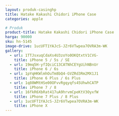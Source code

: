 ```yaml
---
layout: produk-casinghp
title: Hatake Kakashi Chidori iPhone Case
categories: apple

# Produk
product-title: Hatake Kakashi Chidori iPhone Case
harga: 90000
sku: hn-5145
image-drive: 1ucUFT1YAJcS-JZr6VTwpea7OVRA3m-WK
gallery:
  - url: 1TTJsxuqCdaXs4U3zoYo0OKQtxtV1CVG-
    title: iPhone 5 / 5s / SE
  - url: 19mq5H-yfIQciC13CATNhCEYgUihNBnUr
    title: iPhone 6 / 6s
  - url: 1pYqHKWlmhOuTm8bQ4-GVZRd3Rm2MX1J1
    title: iPhone 6 Plus / 6s Plus
  - url: 1q80WMtHSe00OFvvRgqyqfs45UhwhCATP
    title: iPhone 7 / 8
  - url: 16fkR6XbRat417uA9hrvmCpeKtV3OyxfW
    title: iPhone 7 Plus / 8 Plus
  - url: 1ucUFT1YAJcS-JZr6VTwpea7OVRA3m-WK
    title: iPhone X
---
```

